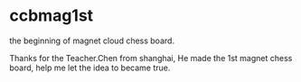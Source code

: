 # ccbmag1st
the beginning of magnet cloud chess board.

Thanks for the Teacher.Chen from shanghai, 
He made the 1st magnet chess board, 
help me let the idea to became true.